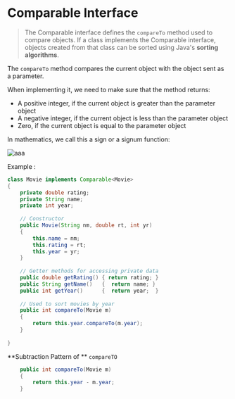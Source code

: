 # Comparable Interface
> The Comparable interface defines the `compareTo` method used to compare objects. If a class implements the Comparable interface, objects created from that class can be sorted using Java's **sorting algorithms**.



The `compareTo` method compares the current object with the object sent as a parameter.

When implementing it, we need to make sure that the method returns:
* A positive integer, if the current object is greater than the parameter object
* A negative integer, if the current object is less than the parameter object
* Zero, if the current object is equal to the parameter object

In mathematics, we call this a sign or a signum function:
   
   ![aaa](https://www.baeldung.com/wp-content/uploads/2021/02/2021-01-24-10_27_03-notation-What-does-sgn-mean_-Mathematics-Stack-Exchange.png)

Example :

``` java
class Movie implements Comparable<Movie>
{
    private double rating;
    private String name;
    private int year;
	
 	// Constructor
    public Movie(String nm, double rt, int yr)
    {
        this.name = nm;
        this.rating = rt;
        this.year = yr;
    }
    
    // Getter methods for accessing private data
    public double getRating() { return rating; }
    public String getName()   {  return name; }
    public int getYear()      {  return year;  }
    
    // Used to sort movies by year
    public int compareTo(Movie m)
    {
        return this.year.compareTo(m.year);
    }
  
}
```
**Subtraction Pattern of ** `compareTO`
``` java
	public int compareTo(Movie m)
    {
        return this.year - m.year;
    }
```
